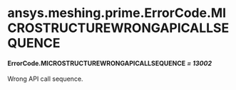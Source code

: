 # ansys.meshing.prime.ErrorCode.MICROSTRUCTUREWRONGAPICALLSEQUENCE



#### ErrorCode.MICROSTRUCTUREWRONGAPICALLSEQUENCE *= 13002*

Wrong API call sequence.

<!-- !! processed by numpydoc !! -->

